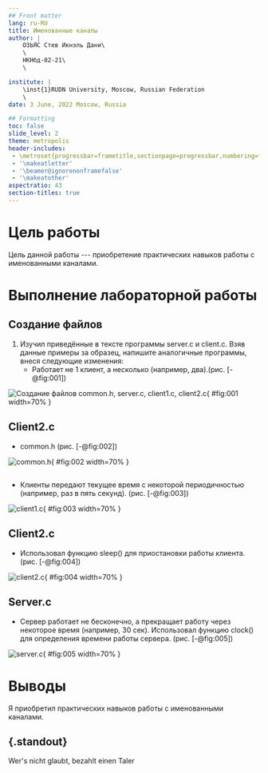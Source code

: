 ```yaml
---
## Front matter
lang: ru-RU
title: Именованные каналы
author: |
	ОЗЬЯС Стев Икнэль Дани\
	\
	НКНбд-02-21\
	\

institute: |
	\inst{1}RUDN University, Moscow, Russian Federation
	\
date: 3 June, 2022 Moscow, Russia

## Formatting
toc: false
slide_level: 2
theme: metropolis
header-includes: 
 - \metroset{progressbar=frametitle,sectionpage=progressbar,numbering=fraction}
 - '\makeatletter'
 - '\beamer@ignorenonframefalse'
 - '\makeatother'
aspectratio: 43
section-titles: true
---
```


# Цель работы

Цель данной работы --- приобретение практических навыков работы с именованными каналами.

# Выполнение лабораторной работы

## Создание файлов

1. Изучил приведённые в тексте программы server.c и client.c. Взяв данные примеры за образец, напишите аналогичные программы, внеся следующие изменения:
   - Работает не 1 клиент, а несколько (например, два).(рис. [-@fig:001])

![Создание файлов common.h, server.c, client1.c, client2.c](image/1.png){ #fig:001 width=70% }

## Client2.c

   - common.h (рис. [-@fig:002])

![common.h](image/2.png){ #fig:002 width=70% }
   
##

   - Клиенты передают текущее время с некоторой периодичностью (например, раз в пять секунд). (рис. [-@fig:003])

![client1.c](image/3.png){ #fig:003 width=70% }

## Client2.c

   - Использовал функцию sleep() для приостановки работы клиента. (рис. [-@fig:004])

![client2.c](image/4.png){ #fig:004 width=70% }

## Server.c

   - Сервер работает не бесконечно, а прекращает работу через некоторое время (например, 30 сек). Использовал функцию clock() для определения времени работы сервера. (рис. [-@fig:005])

![server.c](image/5.png){ #fig:005 width=70% }


# Выводы

Я приобретил практических навыков работы с именованными каналами.

## {.standout}

Wer's nicht glaubt, bezahlt einen Taler
